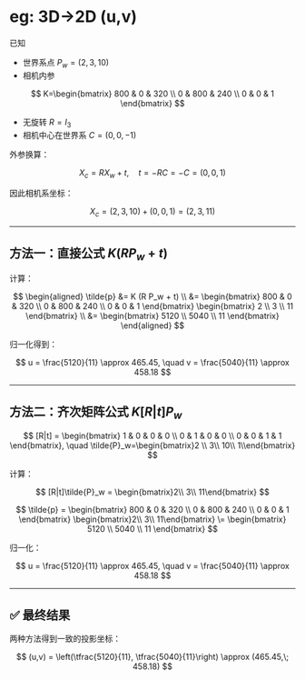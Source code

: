 # eg: 3D->2D (u,v)

已知  
- 世界系点 $P_w=(2,3,10)$  
- 相机内参  

$$
K=\begin{bmatrix}
800 & 0 & 320 \\
0 & 800 & 240 \\
0 & 0 & 1
\end{bmatrix}
$$  

- 无旋转 $R=I_3$  
- 相机中心在世界系 $C=(0,0,-1)$  

外参换算：

$$
X_c = R X_w + t, \quad t=-RC=-C=(0,0,1)
$$  

因此相机系坐标：

$$
X_c = (2,3,10) + (0,0,1) = (2,3,11)
$$  

---

## 方法一：直接公式 $K(RP_w+t)$

计算：

$$
\begin{aligned}
\tilde{p} &= K (R P_w + t) \\
&= 
\begin{bmatrix}
800 & 0 & 320 \\
0 & 800 & 240 \\
0 & 0 & 1
\end{bmatrix}
\begin{bmatrix}
2 \\
3 \\
11
\end{bmatrix} \\
&=
\begin{bmatrix}
5120 \\
5040 \\
11
\end{bmatrix}
\end{aligned}
$$  

归一化得到：

$$
u = \frac{5120}{11} \approx 465.45, \quad
v = \frac{5040}{11} \approx 458.18
$$  

---

## 方法二：齐次矩阵公式 $K[R|t]P_w$

$$
[R|t] =
\begin{bmatrix}
1 & 0 & 0 & 0 \\
0 & 1 & 0 & 0 \\
0 & 0 & 1 & 1
\end{bmatrix}, \quad
\tilde{P}_w=\begin{bmatrix}2 \\
3\\
10\\
1\\end{bmatrix}
$$  

计算：

$$
[R|t]\tilde{P}_w = \begin{bmatrix}2\\
3\\
11\end{bmatrix}
$$  

$$
\tilde{p} =
\begin{bmatrix}
800 & 0 & 320 \\
0 & 800 & 240 \\
0 & 0 & 1 
\end{bmatrix}
\begin{bmatrix}2\\
3\\
11\end{bmatrix}
\=
\begin{bmatrix}
5120 \\
5040 \\
11
\end{bmatrix}
$$  

归一化：  

$$
u = \frac{5120}{11} \approx 465.45, \quad
v = \frac{5040}{11} \approx 458.18
$$  

---

## ✅ 最终结果

两种方法得到一致的投影坐标：  

$$
(u,v) = \left(\tfrac{5120}{11}, \tfrac{5040}{11}\right) \approx (465.45,\; 458.18)
$$
